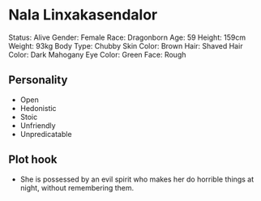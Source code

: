# Nala Linxakasendalor

Status: Alive
Gender: Female
Race: Dragonborn
Age: 59
Height: 159cm
Weight: 93kg
Body Type: Chubby
Skin Color: Brown
Hair: Shaved
Hair Color: Dark Mahogany
Eye Color: Green
Face: Rough

## Personality

- Open
- Hedonistic
- Stoic
- Unfriendly
- Unpredicatable

## Plot hook

- She is possessed by an evil spirit who makes her do horrible things at night, without remembering them.